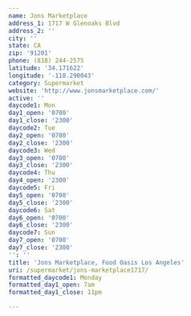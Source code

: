 ```yaml
---
name: Jons Marketplace
address_1: 1717 W Glenoaks Blvd
address_2: ''
city: ''
state: CA
zip: '91201'
phone: (818) 244-2575
latitude: '34.171622'
longitude: '-118.290043'
category: Supermarket
website: 'http://www.jonsmarketplace.com/'
active: ''
daycode1: Mon
day1_open: '0700'
day1_close: '2300'
daycode2: Tue
day2_open: '0700'
day2_close: '2300'
daycode3: Wed
day3_open: '0700'
day3_close: '2300'
daycode4: Thu
day4_open: '2300'
daycode5: Fri
day5_open: '0700'
day5_close: '2300'
daycode6: Sat
day6_open: '0700'
day6_close: '2300'
daycode7: Sun
day7_open: '0700'
day7_close: '2300'
'': ''
title: 'Jons Marketplace, Food Oasis Los Angeles'
uri: /supermarket/jons-marketplace1717/
formatted_daycode1: Monday
formatted_day1_open: 7am
formatted_day1_close: 11pm

---
```

